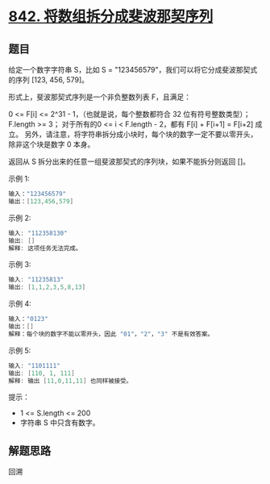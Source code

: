 # [842. 将数组拆分成斐波那契序列](https://leetcode-cn.com/problems/split-array-into-fibonacci-sequence/)

## 题目

给定一个数字字符串 S，比如 S = "123456579"，我们可以将它分成斐波那契式的序列 [123, 456, 579]。

形式上，斐波那契式序列是一个非负整数列表 F，且满足：

0 <= F[i] <= 2^31 - 1，（也就是说，每个整数都符合 32 位有符号整数类型）；
F.length >= 3；
对于所有的0 <= i < F.length - 2，都有 F[i] + F[i+1] = F[i+2] 成立。
另外，请注意，将字符串拆分成小块时，每个块的数字一定不要以零开头，除非这个块是数字 0 本身。

返回从 S 拆分出来的任意一组斐波那契式的序列块，如果不能拆分则返回 []。

示例 1:

```c
输入："123456579"
输出：[123,456,579]
```

示例 2:

```c
输入: "112358130"
输出: []
解释: 这项任务无法完成。
```

示例 3:

```c
输入: "11235813"
输出: [1,1,2,3,5,8,13]
```

示例 4:

```c
输入："0123"
输出：[]
解释：每个块的数字不能以零开头，因此 "01"，"2"，"3" 不是有效答案。
```

示例 5:

```c
输入: "1101111"
输出: [110, 1, 111]
解释: 输出 [11,0,11,11] 也同样被接受。
```

提示：

* 1 <= S.length <= 200
* 字符串 S 中只含有数字。

## 解题思路

回溯
